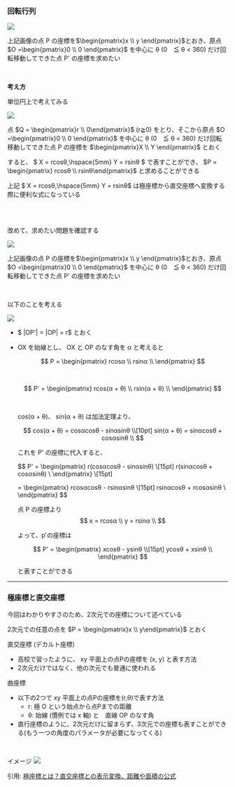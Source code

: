 ### 回転行列

<img src="./img/2D-Rotation_1.png" />

<br>

上記画像の点 P の座標を$\begin{pmatrix}x \\ y \end{pmatrix}$とおき、原点 $O =\begin{pmatrix}0 \\ 0 \end{pmatrix}$ を中心に θ (0　≦ θ \< 360) だけ回転移動してできた点 P' の座標を求めたい

<br>

**考え方**

単位円上で考えてみる

<img src="./img/2D-Rotation_2.png" />

点 $Q = \begin{pmatrix}r \\ 0\end{pmatrix}$ (r≧0) をとり、そこから原点 $O =\begin{pmatrix}0 \\ 0 \end{pmatrix}$ を中心に θ (0　≦ θ \< 360) だけ回転移動してできた点 P の座標を $\begin{pmatrix}X \\ Y \end{pmatrix}$ とおく

すると、
$
X = rcosθ,\hspace{5mm}
Y = rsinθ
$
で表すことができ、 $P = \begin{pmatrix} rcosθ \\ rsinθ\end{pmatrix}$ と求めることができる

上記 $ X = rcosθ,\hspace{5mm} Y = rsinθ$ は極座標から直交座標へ変換する際に便利な式になっている

<br>
<br>

改めて、求めたい問題を確認する

<img src="./img/2D-Rotation_1.png" />

<br>

上記画像の点 P の座標を$\begin{pmatrix}x \\ y \end{pmatrix}$とおき、原点 $O =\begin{pmatrix}0 \\ 0 \end{pmatrix}$ を中心に θ (0　≦ θ \< 360) だけ回転移動してできた点 P' の座標を求めたい

<br>

以下のことを考える

<img src="./img/2D-Rotation_3.png" />

- $ |OP'| = |OP| = r$ とおく

- OX を始線とし、 OX と OP のなす角を α と考えると

    $$
    P =
    \begin{pmatrix}
    rcosα \\
    rsinα \\
    \end{pmatrix}
    $$

    <br>

    $$
    P' = 
    \begin{pmatrix}
    rcos(α + θ) \\
    rsin(α + θ) \\
    \end{pmatrix}
    $$

    <br>

    cos(α + θ)、 sin(α + θ) は加法定理より、

    $$
    cos(α + θ) = cosαcosθ - sinαsinθ \\[10pt]
    sin(α + θ) = sinαcosθ + cosαsinθ \\
    $$

    これを P' の座標に代入すると、

    $$
    P' = 
    \begin{pmatrix}
    r(cosαcosθ - sinαsinθ) \\[15pt]
    r(sinαcosθ + cosαsinθ) \\
    \end{pmatrix} \\[15pt]

    =
    \begin{pmatrix}
    rcosαcosθ - rsinαsinθ \\[15pt]
    rsinαcosθ + rcosαsinθ \\
    \end{pmatrix}
    $$

    点 P の座標より
    $$
    x = rcosα \\
    y = rsinα \\
    $$

    よって、p'の座標は

    $$
    P' =
    \begin{pmatrix}
    xcosθ - ysinθ \\[15pt]
    ycosθ + xsinθ \\
    \end{pmatrix}
    $$

    と表すことができる



---

### 極座標と直交座標

今回はわかりやすさのため、2次元での座標について述べている

2次元での任意の点を $P = \begin{pmatrix}x \\ y\end{pmatrix}$ とおく

直交座標 (デカルト座標)
- 高校で習ったように、 xy 平面上の点Pの座標を (x, y) と表す方法
- 2次元だけではなく、他の次元でも普通に使われる

曲座標
- 以下の2つで xy 平面上の点Pの座標を(r,θ)で表す方法
    - r: 極 O という始点から点Pまでの距離
    - θ: 始線 (慣例では x 軸) と　直線 OP のなす角
- 直行座標のように、2次元だけに留まらず、3次元での座標も表すことができる(もう一つの角度のパラメータが必要になってくる)

<br>

イメージ
<img src="./img/Polar-Coordinates_1.png" />

引用: [極座標とは？直交座標との表示変換、距離や面積の公式](https://univ-juken.com/kyokuzahyo)
